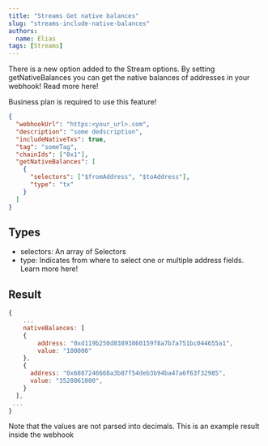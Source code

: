 ```yaml
---
title: "Streams Get native balances"
slug: "streams-include-native-balances"
authors:
  name: Elias
tags: [Streams]
---
```


There is a new option added to the Stream options. By setting getNativeBalances you can get the native balances of addresses in your webhook! Read more here!

Business plan is required to use this feature!

```json
{
  "webhookUrl": "https:<your_url>.com",
  "description": "some dedscription",
  "includeNativeTxs": true,
  "tag": "someTag",
  "chainIds": ["0x1"],
  "getNativeBalances": [
    {
      "selectors": ["$fromAddress", "$toAddress"],
      "type": "tx"
    }
  ]
}
```

<!--truncate-->

## Types

- selectors: An array of Selectors
- type: Indicates from where to select one or multiple address fields. Learn more here!

## Result

```js
{
    ...
    nativeBalances: [
    {
        address: "0xd119b250d83893860159f8a7b7a751bc044655a1",
        value: "100000"
    },
    {
      address: "0x6887246668a3b87f54deb3b94ba47a6f63f32985",
      value: "3528061000",
    }
  ],
 ...
}
```

Note that the values are not parsed into decimals. This is an example result inside the webhook

